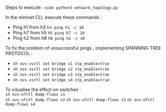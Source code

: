 Steps to execute :
```sudo python3 network_topology.py```

In the mininet CLI, execute these commands : 
- Ping h1 from h3
  ```h3 ping h1 -c 10```
- Ping h7 from h5
  ```h5 ping h7 -c 10```
- Ping h2 from h8
  ```h8 ping h2 -c 10```  

To fix the problem of unsuccessful pings , implementing SPANNING TREE PROTOCOL : 
- ```sh ovs-vsctl set bridge s1 stp_enable=true```  
- ```sh ovs-vsctl set bridge s2 stp_enable=true```  
- ```sh ovs-vsctl set bridge s3 stp_enable=true```  
- ```sh ovs-vsctl set bridge s4 stp_enable=true```   

To visualise the effect on switches :  
```sh ovs-ofctl dump-flows s1```   
```sh ovs-ofctl dump-flows s2```
```sh ovs-ofctl dump-flows s3```
```sh ovs-ofctl dump-flows s4```
